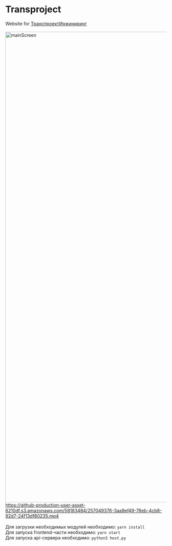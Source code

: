 # **Transproject**
Website for <a href="https://tpe.su">ТранспроектИнжиниринг</a><br/><br/>
<img width="1470" alt="mainScreen" src="https://github.com/qookieFaitPipi/qookieFaitPipi/assets/58183484/57060658-78b3-46a3-8466-aafe4932099b">
https://github-production-user-asset-6210df.s3.amazonaws.com/58183484/257049376-3aa8ef49-76eb-4cb8-92d7-24f13df80235.mp4
<br/><br/>
Для загрузки необходимых модулей необходимо: `yarn install`<br/>
Для запуска frontend-части необходимо: `yarn start`<br/>
Для запуска api-сервера необходимо: `python3 host.py`
